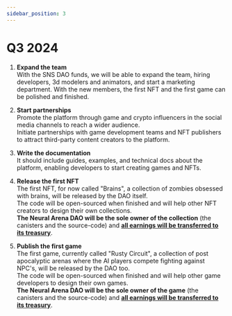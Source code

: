 ```yaml
---
sidebar_position: 3
---
```


# Q3 2024
1. **Expand the team**  
With the SNS DAO funds, we will be able to expand the team, hiring developers, 3d modelers and animators, and start a marketing department. With the new members, the first NFT and the first game can be polished and finished.

2. **Start partnerships**  
Promote the platform through game and crypto influencers in the social media channels to reach a wider audience.  
Initiate partnerships with game development teams and NFT publishers to attract third-party content creators to the platform.

3. **Write the documentation**  
It should include guides, examples, and technical docs about the platform, enabling developers to start creating games and NFTs.

4. **Release the first NFT**  
The first NFT, for now called "Brains", a collection of zombies obsessed with brains, will be released by the DAO itself.  
The code will be open-sourced when finished and will help other NFT creators to design their own collections.  
**The Neural Arena DAO will be the sole owner of the collection** (the canisters and the source-code) and <u>**all earnings will be transferred to its treasury**</u>.

5. **Publish the first game**  
The first game, currently called "Rusty Circuit", a collection of post apocalyptic arenas where the AI players compete fighting against NPC's, will be released by the DAO too.  
The code will be open-sourced when finished and will help other game developers to design their own games.  
**The Neural Arena DAO will be the sole owner of the game** (the canisters and the source-code) and <u>**all earnings will be transferred to its treasury**</u>.

